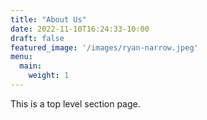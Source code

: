 ```yaml
---
title: "About Us"
date: 2022-11-10T16:24:33-10:00
draft: false
featured_image: '/images/ryan-narrow.jpeg'
menu:
  main:
    weight: 1
---
```

This is a top level section page.